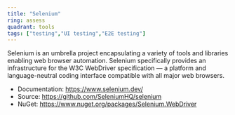 ```yaml
---
title: "Selenium"
ring: assess
quadrant: tools
tags: ["testing","UI testing","E2E testing"]
--- 
```

Selenium is an umbrella project encapsulating a variety of tools and libraries enabling web browser automation. Selenium specifically provides an infrastructure for the W3C WebDriver specification — a platform and language-neutral coding interface compatible with all major web browsers.

- Documentation: https://www.selenium.dev/
- Source: https://github.com/SeleniumHQ/selenium
- NuGet: https://www.nuget.org/packages/Selenium.WebDriver
